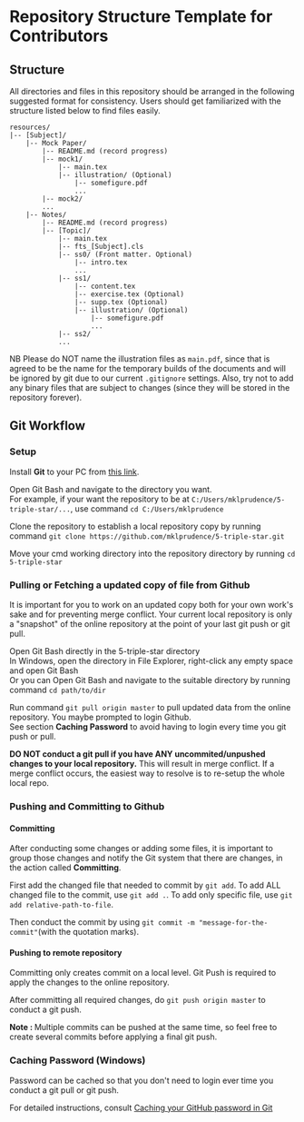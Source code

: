 # Repository Structure Template for Contributors

## Structure

<p>All directories and files in this repository should be arranged in the following suggested format for consistency. Users should get familiarized with the structure listed below to find files easily. </p>

    resources/
    |-- [Subject]/
        |-- Mock Paper/
            |-- README.md (record progress)
            |-- mock1/
                |-- main.tex
                |-- illustration/ (Optional)
                    |-- somefigure.pdf
                    ...
            |-- mock2/
            ...
        |-- Notes/
            |-- README.md (record progress)
            |-- [Topic]/
                |-- main.tex
                |-- fts_[Subject].cls
                |-- ss0/ (Front matter. Optional)
                    |-- intro.tex
                    ...
                |-- ss1/
                    |-- content.tex
                    |-- exercise.tex (Optional)
                    |-- supp.tex (Optional)
                    |-- illustration/ (Optional)
                        |-- somefigure.pdf
                        ...
                |-- ss2/
                ...

<p>NB Please do NOT name the illustration files as <code>main.pdf</code>, since that is agreed to be the name for the temporary builds of the documents and will be ignored by git due to our current <code>.gitignore</code> settings. Also, try not to add any binary files that are subject to changes (since they will be stored in the repository forever).</p>

## Git Workflow

### Setup

<p>Install <strong>Git</strong> to your PC from <a href="https://git-scm.com/downloads">this link</a>.</p>

<p>Open Git Bash and navigate to the directory you want.<br>For example, if your want the repository to be at <code>C:/Users/mklprudence/5-triple-star/...</code>, use command <code>cd C:/Users/mklprudence</code></p>

<p>Clone the repository to establish a local repository copy by running command <code>git clone https://github.com/mklprudence/5-triple-star.git</code></p>

<p>Move your cmd working directory into the repository directory by running <code>cd 5-triple-star</code></p>

### Pulling or Fetching a updated copy of file from Github

<p>It is important for you to work on an updated copy both for your own work's sake and for preventing merge conflict. Your current local repository is only a "snapshot" of the online repository at the point of your last git push or git pull. </p>

<p>Open Git Bash directly in the 5-triple-star directory<br>In Windows, open the directory in File Explorer, right-click any empty space and open Git Bash<br>Or you can Open Git Bash and navigate to the suitable directory by running command <code>cd path/to/dir</code></p>

<p>Run command <code>git pull origin master</code> to pull updated data from the online repository. You maybe prompted to login Github. <br>See section <strong>Caching Password</strong> to avoid having to login every time you git push or pull. </p>

<p><strong>DO NOT conduct a git pull if you have ANY uncommited/unpushed changes to your local repository.</strong> This will result in merge conflict. If a merge conflict occurs, the easiest way to resolve is to re-setup the whole local repo. </p>

### Pushing and Committing to Github

#### Committing

<p>After conducting some changes or adding some files, it is important to group those changes and notify the Git system that there are changes, in the action called <strong>Committing</strong>. </p>

<p>First add the changed file that needed to commit by <code>git add</code>. To add ALL changed file to the commit, use <code>git add .</code>. To add only specific file, use <code>git add relative-path-to-file</code>. </p>

<p>Then conduct the commit by using <code>git commit -m "message-for-the-commit"</code>(with the quotation marks). 

#### Pushing to remote repository

<p>Committing only creates commit on a local level. Git Push is required to apply the changes to the online repository.</p>

<p>After committing all required changes, do <code>git push origin master</code> to conduct a git push. </p>

<p><strong>Note : </strong>Multiple commits can be pushed at the same time, so feel free to create several commits before applying a final git push. </p>

### Caching Password (Windows)

<p>Password can be cached so that you don't need to login ever time you conduct a git pull or git push. </p>

<p>For detailed instructions, consult <a href="https://help.github.com/en/articles/caching-your-github-password-in-git">Caching your GitHub password in Git</a></p>
